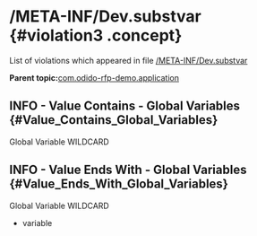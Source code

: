 # /META-INF/Dev.substvar {#violation3 .concept}

List of violations which appeared in file [/META-INF/Dev.substvar](../../../projects/com.odido-rfp-demo.application/META-INF/Dev.substvar.md)

**Parent topic:**[com.odido-rfp-demo.application](../../../qa/projects/com.odido-rfp-demo.application.md)

## INFO - Value Contains - Global Variables {#Value_Contains_Global_Variables}

Global Variable WILDCARD

## INFO - Value Ends With - Global Variables {#Value_Ends_With_Global_Variables}

Global Variable WILDCARD

-   variable

